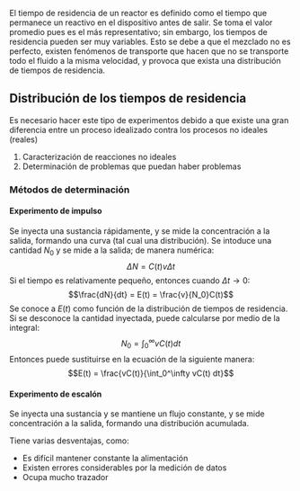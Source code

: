 El tiempo de residencia de un reactor es definido como el tiempo que permanece un reactivo en el dispositivo antes de salir. Se toma el valor promedio pues es el más representativo; sin embargo, los tiempos de residencia pueden ser muy variables. Esto se debe a que el mezclado no es perfecto, existen fenómenos de transporte que hacen que no se transporte todo el fluido a la misma velocidad, y provoca que exista una distribución de tiempos de residencia.   

## Distribución de los tiempos de residencia

Es necesario hacer este tipo de experimentos debido a que existe una gran diferencia entre un proceso idealizado contra los procesos no ideales (reales)
1. Caracterización de reacciones no ideales
2. Determinación de problemas que puedan haber problemas

### Métodos de determinación
#### Experimento de impulso
Se inyecta una sustancia rápidamente, y se mide la concentración a la salida, formando una curva (tal cual una distribución). Se intoduce una cantidad $N_0$ y se mide a la salida; de manera numérica:
$$\Delta N = C(t)v\Delta t$$
Si el tiempo es relativamente pequeño, entonces cuando $\Delta t\rightarrow0$:
$$\frac{dN}{dt} = E(t) = \frac{v}{N_0}C(t)$$
Se conoce a $E(t)$ como función de la distribución de tiempos de residencia. Si se desconoce la cantidad inyectada, puede calcularse por medio de la integral:
$$N_0 = \int_0^\infty vC(t) dt$$
Entonces puede sustituirse en la ecuación de la siguiente manera:
$$E(t) = \frac{vC(t)}{\int_0^\infty vC(t) dt}$$

#### Experimento de escalón
Se inyecta una sustancia y se mantiene un flujo constante, y se mide concentración a la salida, formando una distribución acumulada.

Tiene varias desventajas, como:
- Es difícil mantener constante la alimentación
- Existen errores considerables por la medición de datos
- Ocupa mucho trazador


